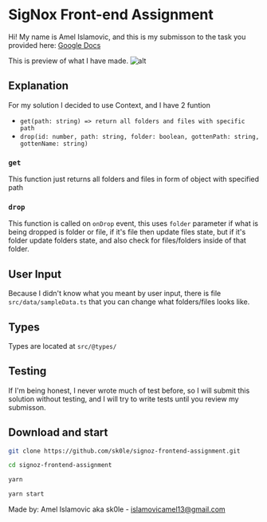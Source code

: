# SigNox Front-end Assignment

Hi! My name is Amel Islamovic, and this is my submisson to the task you provided here: [Google Docs](https://docs.google.com/document/d/1Uapx_WVpB661afSG6dXe8wMMNyArxeXZX0yGd2AHXpU/edit?usp=sharing)

This is preview of what I have made.
![alt](https://i.ibb.co/fxf3BR1/image.png)

## Explanation

For my solution I decided to use Context, and I have 2 funtion

- `get(path: string) => return all folders and files with specific path`
- `drop(id: number, path: string, folder: boolean, gottenPath: string, gottenName: string)`

### `get`

This function just returns all folders and files in form of object with specified path

### `drop`

This function is called on `onDrop` event, this uses `folder` parameter if what is being dropped is folder or file, if it's file then update files state, but if it's folder update folders state, and also check for files/folders inside of that folder.

## User Input

Because I didn't know what you meant by user input, there is file `src/data/sampleData.ts` that you can change what folders/files looks like.

## Types

Types are located at `src/@types/`

## Testing

If I'm being honest, I never wrote much of test before, so I will submit this solution without testing, and I will try to write tests until you review my submisson.

## Download and start

```bash
git clone https://github.com/sk0le/signoz-frontend-assignment.git

cd signoz-frontend-assignment

yarn

yarn start
```

Made by: Amel Islamovic aka sk0le - islamovicamel13@gmail.com

